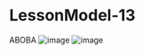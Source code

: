 # LessonModel-13
ABOBA
![image](https://github.com/Zxcure/LessonModel-13/assets/124243865/9eeeda53-ff91-440c-8687-3f9d09dbbee4)
![image](https://github.com/Zxcure/LessonModel-13/assets/124243865/b18c8446-14f1-43cd-bf79-a9885d1d9e5c)

